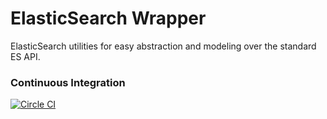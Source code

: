 # ElasticSearch Wrapper

ElasticSearch utilities for easy abstraction and modeling over the standard ES API.

### Continuous Integration

[![Circle CI](https://circleci.com/gh/polyglotted/es-utils.svg?style=shield)](https://circleci.com/gh/polyglotted/es-utils)
